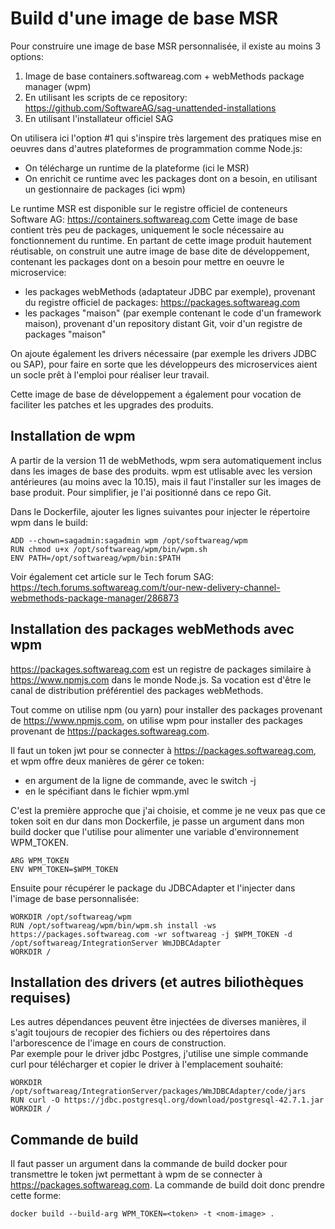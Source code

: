# Build d'une image de base MSR

Pour construire une image de base MSR personnalisée, il existe au moins 3 options:
1.  Image de base containers.softwareag.com + webMethods package manager (wpm)
2.  En utilisant les scripts de ce repository: https://github.com/SoftwareAG/sag-unattended-installations
3.  En utilisant l'installateur officiel SAG

On utilisera ici l'option #1 qui s'inspire très largement des pratiques mise en oeuvres dans d'autres plateformes de programmation comme Node.js:
-   On télécharge un runtime de la plateforme (ici le MSR)
-   On enrichit ce runtime avec les packages dont on a besoin, en utilisant un gestionnaire de packages (ici wpm)

Le runtime MSR est disponible sur le registre officiel de conteneurs Software AG: https://containers.softwareag.com
Cette image de base contient très peu de packages, uniquement le socle nécessaire au fonctionnement du runtime.
En partant de cette image produit hautement réutisable, on construit une autre image de base dite de développement, contenant les packages dont on a besoin pour mettre en oeuvre le microservice:
-   les packages webMethods (adaptateur JDBC par exemple), provenant du registre officiel de packages: https://packages.softwareag.com
-   les packages "maison" (par exemple contenant le code d'un framework maison), provenant d'un repository distant Git, voir d'un registre de packages "maison"  

On ajoute également les drivers nécessaire (par exemple les drivers JDBC ou SAP), pour faire en sorte que les développeurs des microservices aient un socle prêt à l'emploi pour réaliser leur travail.  

Cette image de base de développement a également pour vocation de faciliter les patches et les upgrades des produits.  

##  Installation de wpm

A partir de la version 11 de webMethods, wpm sera automatiquement inclus dans les images de base des produits.
wpm est utlisable avec les version antérieures (au moins avec la 10.15), mais il faut l'installer sur les images de base produit.
Pour simplifier, je l'ai positionné dans ce repo Git.

Dans le Dockerfile, ajouter les lignes suivantes pour injecter le répertoire wpm dans le build:
```
ADD --chown=sagadmin:sagadmin wpm /opt/softwareag/wpm
RUN chmod u+x /opt/softwareag/wpm/bin/wpm.sh
ENV PATH=/opt/softwareag/wpm/bin:$PATH
```

Voir également cet article sur le Tech forum SAG: https://tech.forums.softwareag.com/t/our-new-delivery-channel-webmethods-package-manager/286873


##  Installation des packages webMethods avec wpm

https://packages.softwareag.com est un registre de packages similaire à https://www.npmjs.com dans le monde Node.js.
Sa vocation est d'être le canal de distribution préférentiel des packages webMethods.

Tout comme on utilise npm (ou yarn) pour installer des packages provenant de https://www.npmjs.com, on utilise wpm pour installer des packages provenant de https://packages.softwareag.com.  

Il faut un token jwt pour se connecter à https://packages.softwareag.com, et wpm offre deux manières de gérer ce token:
-   en argument de la ligne de commande, avec le switch -j
-   en le spécifiant dans le fichier wpm.yml  

C'est la première approche que j'ai choisie, et comme je ne veux pas que ce token soit en dur dans mon Dockerfile, je passe un argument dans mon build docker que l'utilise pour alimenter une variable d'environnement WPM_TOKEN.

```
ARG WPM_TOKEN
ENV WPM_TOKEN=$WPM_TOKEN
```

Ensuite pour récupérer le package du JDBCAdapter et l'injecter dans l'image de base personnalisée:

```
WORKDIR /opt/softwareag/wpm
RUN /opt/softwareag/wpm/bin/wpm.sh install -ws https://packages.softwareag.com -wr softwareag -j $WPM_TOKEN -d /opt/softwareag/IntegrationServer WmJDBCAdapter
WORKDIR /
```

##  Installation des drivers (et autres biliothèques requises)

Les autres dépendances peuvent être injectées de diverses manières, il s'agit toujours de recopier des fichiers ou des répertoires dans l'arborescence de l'image en cours de construction.  
Par exemple pour le driver jdbc Postgres, j'utilise une simple commande curl pour télécharger et copier le driver à l'emplacement souhaité:

```
WORKDIR /opt/softwareag/IntegrationServer/packages/WmJDBCAdapter/code/jars
RUN curl -O https://jdbc.postgresql.org/download/postgresql-42.7.1.jar
WORKDIR /
```

##  Commande de build

Il faut passer un argument dans la commande de build docker pour transmettre le token jwt permettant à wpm de se connecter à https://packages.softwareag.com. La commande de build doit donc prendre cette forme:

```
docker build --build-arg WPM_TOKEN=<token> -t <nom-image> .
```